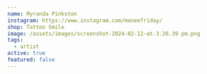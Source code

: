 ```yaml
---
name: Myranda Pinkston
instagram: https://www.instagram.com/maneefriday/
shop: Tattoo Smile
image: /assets/images/screenshot-2024-02-12-at-3.26.39 pm.png
tags:
  - artist
active: true
featured: false
---
```

